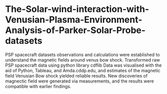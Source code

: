 # The-Solar-wind-interaction-with-Venusian-Plasma-Environment-Analysis-of-Parker-Solar-Probe-datasets
PSP spacecraft datasets observations and calculations were established to understand the magnetic fields around venus bow shock.
Transformed raw PSP spacecraft data using python library cdflib
Data was visualised with the aid of Python, Tableau, and Amda.cddp.edu, and estimates of the magnetic field Venusian Bow shock yielded reliable results.
New discoveries of magnectic field were generated via measurements, and the results were compatible with earlier findings.
